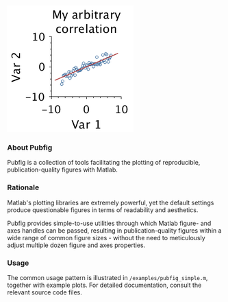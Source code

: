 ![](examples/pubfig_simple.png)

### About Pubfig
Pubfig is a collection of tools facilitating the plotting of reproducible, publication-quality figures with Matlab.

### Rationale
Matlab's plotting libraries are extremely powerful, yet the default settings produce questionable figures in terms of readability and aesthetics.

Pubfig provides simple-to-use utilities through which Matlab figure- and axes handles can be passed, resulting in publication-quality figures within a wide range of common figure sizes - without the need to meticulously adjust multiple dozen figure and axes properties.

### Usage
The common usage pattern is illustrated in `/examples/pubfig_simple.m`, together with example plots. For detailed documentation, consult the relevant source code files.
